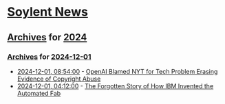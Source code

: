 # [Soylent News](../../../README.md)

## [Archives](../../index.md) for [2024](../index.md)

### [Archives](../../index.md) for [2024-12-01](index.md)

* [2024-12-01, 08:54:00](https://soylentnews.org/article.pl?sid=24/11/28/1550240&from=rss) - [OpenAI Blamed NYT for Tech Problem Erasing Evidence of Copyright Abuse](https://soylentnews.org/article.pl?sid=24/11/28/1550240&from=rss)
* [2024-12-01, 04:12:00](https://soylentnews.org/article.pl?sid=24/11/28/1534242&from=rss) - [The Forgotten Story of How IBM Invented the Automated Fab](https://soylentnews.org/article.pl?sid=24/11/28/1534242&from=rss)
